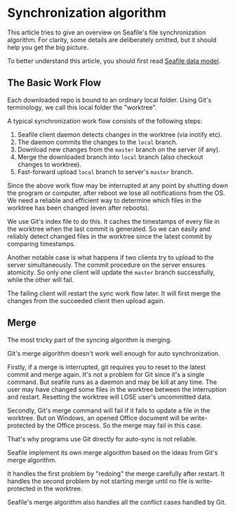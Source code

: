 # Synchronization algorithm

This article tries to give an overview on Seafile's file synchronization algorithm.
For clarity, some details are deliberately omitted, but it should help you get the big picture.

To better understand this article, you should first read [Seafile data model](data_model.md).

## The Basic Work Flow

Each downloaded repo is bound to an ordinary local folder. Using Git's terminology, we call this local folder the "worktree".

A typical synchronization work flow consists of the following steps:

1. Seafile client daemon detects changes in the worktree (via inotify etc).
2. The daemon commits the changes to the `local` branch.
3. Download new changes from the `master` branch on the server (if any).
4. Merge the downloaded branch into `local` branch (also checkout changes to worktree).
5. Fast-forward upload `local` branch to server's `master` branch.

Since the above work flow may be interrupted at any point by shutting down the program or computer, after reboot we lose all notifications from the OS.
We need a reliable and efficient way to determine which files in the worktree has been changed (even after reboots).

We use Git's index file to do this. It caches the timestamps of every file in the worktree when the last commit is generated. So we can easily and reliably detect changed files in the worktree since the latest commit by comparing timestamps.

Another notable case is what happens if two clients try to upload to the server simultaneously. The commit procedure on the server ensures atomicity. So only one client will update the `master` branch successfully, while the other will fail.

The failing client will restart the sync work flow later. It will first merge the changes from the succeeded client then upload again.

## Merge

The most tricky part of the syncing algorithm is merging.

Git's merge algorithm doesn't work well enough for auto synchronization.

Firstly, if a merge is interrupted, git requires you to reset to the latest commit and merge again. It's not a problem for Git since it's a single command. But seafile runs as a daemon and may be kill at any time. The user may have changed some files in the worktree between the interruption and restart. Resetting the worktree will LOSE user's uncommitted data.

Secondly, Git's merge command will fail if it fails to update a file in the worktree. But on Windows, an opened Office document will be write-protected by the Office process. So the merge may fail in this case.

That's why programs use Git directly for auto-sync is not reliable.

Seafile implement its own merge algorithm based on the ideas from Git's merge algorithm.

It handles the first problem by "redoing" the merge carefully after restart.
It handles the second problem by not starting merge until no file is write-protected in the worktree.

Seafile's merge algorithm also handles all the conflict cases handled by Git.

